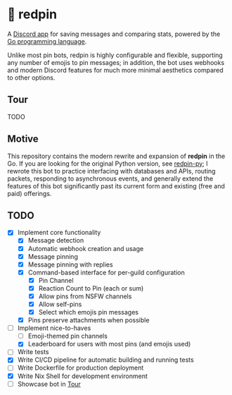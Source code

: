 # 📌 redpin

A [Discord app](https://support.discord.com/hc/en-us/articles/21334461140375-Using-Apps-on-Discord#h_01J7CJ994TKKMGYMG1ZZQ9T3S5) for saving messages and comparing stats, powered by the [Go programming language](https://go.dev).

Unlike most pin bots, redpin is highly configurable and flexible, supporting any number of emojis to pin messages; in addition, the bot uses webhooks and modern Discord features for much more minimal aesthetics compared to other options.

## Tour

TODO

## Motive

This repository contains the modern rewrite and expansion of **redpin** in the Go. If you are looking for the original Python version, see [redpin-py](https://github.com/jadc/redpin-py); I rewrote this bot to practice interfacing with databases and APIs, routing packets, responding to asynchronous events, and generally extend the features of this bot significantly past its current form and existing (free and paid) offerings.

## TODO

- [x] Implement core functionality
    - [x] Message detection
    - [x] Automatic webhook creation and usage
    - [x] Message pinning
    - [x] Message pinning with replies
    - [x] Command-based interface for per-guild configuration
        - [x] Pin Channel
        - [x] Reaction Count to Pin (each or sum)
        - [x] Allow pins from NSFW channels
        - [x] Allow self-pins
        - [x] Select which emojis pin messages
    - [x] Pins preserve attachments when possible
- [ ] Implement nice-to-haves
    - [ ] Emoji-themed pin channels
    - [x] Leaderboard for users with most pins (and emojis used)
- [ ] Write tests
- [x] Write CI/CD pipeline for automatic building and running tests
- [ ] Write Dockerfile for production deployment
- [x] Write Nix Shell for development environment
- [ ] Showcase bot in [Tour](#Tour)
